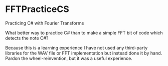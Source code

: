 # FFTPracticeCS
Practicing C# with Fourier Transforms

What better way to practice C# than to make a simple FFT bit of code which detects the note C#?

Because this is a learning experience I have not used any third-party libraries for the WAV file or FFT implementation but instead done it by hand. Pardon the wheel-reinvention, but it was a useful experience.
